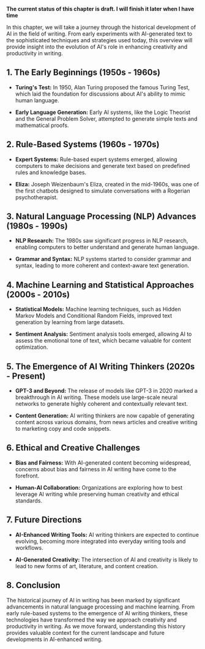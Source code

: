 **The current status of this chapter is draft. I will finish it later when I have time**

In this chapter, we will take a journey through the historical development of AI in the field of writing. From early experiments with AI-generated text to the sophisticated techniques and strategies used today, this overview will provide insight into the evolution of AI's role in enhancing creativity and productivity in writing.

**1. The Early Beginnings (1950s - 1960s)**
-------------------------------------------

* **Turing's Test:** In 1950, Alan Turing proposed the famous Turing Test, which laid the foundation for discussions about AI's ability to mimic human language.

* **Early Language Generation:** Early AI systems, like the Logic Theorist and the General Problem Solver, attempted to generate simple texts and mathematical proofs.

**2. Rule-Based Systems (1960s - 1970s)**
-----------------------------------------

* **Expert Systems:** Rule-based expert systems emerged, allowing computers to make decisions and generate text based on predefined rules and knowledge bases.

* **Eliza:** Joseph Weizenbaum's Eliza, created in the mid-1960s, was one of the first chatbots designed to simulate conversations with a Rogerian psychotherapist.

**3. Natural Language Processing (NLP) Advances (1980s - 1990s)**
-----------------------------------------------------------------

* **NLP Research:** The 1980s saw significant progress in NLP research, enabling computers to better understand and generate human language.

* **Grammar and Syntax:** NLP systems started to consider grammar and syntax, leading to more coherent and context-aware text generation.

**4. Machine Learning and Statistical Approaches (2000s - 2010s)**
------------------------------------------------------------------

* **Statistical Models:** Machine learning techniques, such as Hidden Markov Models and Conditional Random Fields, improved text generation by learning from large datasets.

* **Sentiment Analysis:** Sentiment analysis tools emerged, allowing AI to assess the emotional tone of text, which became valuable for content optimization.

**5. The Emergence of AI Writing Thinkers (2020s - Present)**
-------------------------------------------------------------

* **GPT-3 and Beyond:** The release of models like GPT-3 in 2020 marked a breakthrough in AI writing. These models use large-scale neural networks to generate highly coherent and contextually relevant text.

* **Content Generation:** AI writing thinkers are now capable of generating content across various domains, from news articles and creative writing to marketing copy and code snippets.

**6. Ethical and Creative Challenges**
--------------------------------------

* **Bias and Fairness:** With AI-generated content becoming widespread, concerns about bias and fairness in AI writing have come to the forefront.

* **Human-AI Collaboration:** Organizations are exploring how to best leverage AI writing while preserving human creativity and ethical standards.

**7. Future Directions**
------------------------

* **AI-Enhanced Writing Tools:** AI writing thinkers are expected to continue evolving, becoming more integrated into everyday writing tools and workflows.

* **AI-Generated Creativity:** The intersection of AI and creativity is likely to lead to new forms of art, literature, and content creation.

**8. Conclusion**
-----------------

The historical journey of AI in writing has been marked by significant advancements in natural language processing and machine learning. From early rule-based systems to the emergence of AI writing thinkers, these technologies have transformed the way we approach creativity and productivity in writing. As we move forward, understanding this history provides valuable context for the current landscape and future developments in AI-enhanced writing.
